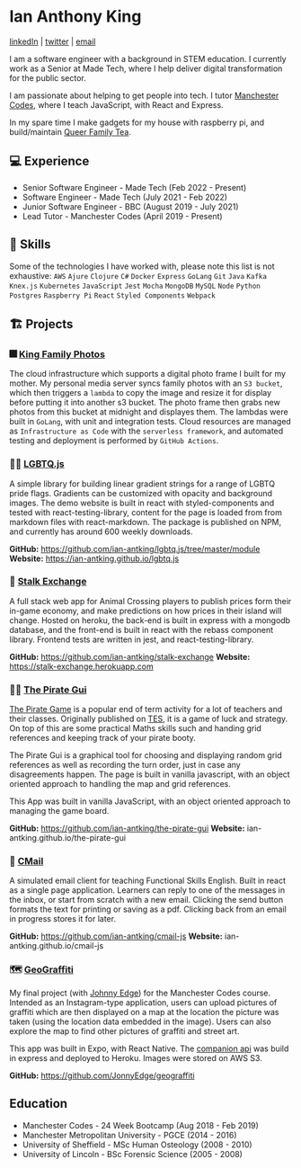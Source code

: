 # Ian Anthony King

  [linkedIn](https://www.linkedin.com/in/ian-king-6b135056) | [twitter](https://twitter.com/antkingian) | [email](ian.antking@gmail.com)
  
I am a software engineer with a background in STEM education. I currently work as a Senior at Made Tech, where I help deliver digital transformation for the public sector.

I am passionate about helping to get people into tech. I tutor [Manchester Codes](https://www.manchestercodes.com/), where I teach JavaScript, with React and Express.

In my spare time I make gadgets for my house with raspberry pi, and build/maintain [Queer Family Tea](queerfamilytea.com).

## :computer: Experience

- Senior Software Engineer - Made Tech (Feb 2022 - Present)
- Software Engineer - Made Tech (July 2021 - Feb 2022)
- Junior Software Engineer - BBC (August 2019 - July 2021)
- Lead Tutor - Manchester Codes (April 2019 - Present)

## :book: Skills

  Some of the technologies I have worked with, please note this list is not exhaustive:
  `AWS` `Ajure` `Clojure` `C#` `Docker` `Express` `GoLang` `Git` `Java` `Kafka` `Knex.js` `Kubernetes` `JavaScript` `Jest` `Mocha` `MongoDB` `MySQL` `Node` `Python` `Postgres` `Raspberry Pi` `React`    `Styled Components` `Webpack`

## :building_construction: Projects

### :fireworks: [King Family Photos](https://github.com/ian-antking/king-family-photos)

  The cloud infrastructure which supports a digital photo frame I built for my mother. My personal media server syncs family photos with an `S3 bucket`, which then triggers a `lambda` to copy the image and resize it for display before putting it into another s3 bucket. The photo frame then grabs new photos from this bucket at midnight and displayes them. The lambdas were built in `GoLang`, with unit and integration tests. Cloud resources are managed as `Infrastructure as Code` with the `serverless framework`, and automated testing and deployment is performed by `GitHub Actions`.

### :rainbow_flag: [LGBTQ.js](https://ian-antking.github.io/lgbtq.js)

  A simple library for building linear gradient strings for a range of LGBTQ pride flags. Gradients can be customized with opacity and background images. The demo website is built in react with styled-components and tested with react-testing-library, content for the page is loaded from from markdown files with react-markdown. The package is published on NPM, and currently has around 600 weekly downloads.

  **GitHub:** <https://github.com/ian-antking/lgbtq.js/tree/master/module> **Website:** <https://ian-antking.github.io/lgbtq.js>

### :leafy_green: [Stalk Exchange](https://stalk-exchange.herokuapp.com)

  A full stack web app for Animal Crossing players to publish prices form their in-game economy, and make predictions on how prices in their island will change. Hosted on heroku, the back-end is built in express with a mongodb database, and the front-end is built in react with the rebass component library. Frontend tests are written in jest, and react-testing-library.

  **GitHub:** <https://github.com/ian-antking/stalk-exchange> **Website:** <https://stalk-exchange.herokuapp.com>
  
### :pirate_flag: [The Pirate Gui](ian-antking.github.io/the-pirate-gui)

  [The Pirate Game](https://www.tes.com/teaching-resource/the-pirate-game-end-of-term-activity-6258063)
  is a popular end of term activity for a lot of teachers and their classes. Originally published on [TES](tes.com),
  it is a game of luck and strategy. On top of this are some practical Maths skills such and handing grid references and keeping
  track of your pirate booty.

  The Pirate Gui is a graphical tool for choosing and displaying random grid references as well as recording the turn order,
  just in case any disagreements happen. The page is built in vanilla javascript, with an object oriented approach to handling
  the map and grid references.

  This App was built in vanilla JavaScript, with an object oriented approach to managing the game board.

  **GitHub:** <https://github.com/ian-antking/the-pirate-gui> **Website:** ian-antking.github.io/the-pirate-gui

### :email: [CMail](ian-antking.github.io/cmail-js)

  A simulated email client for teaching Functional Skills English. Built in react as a single page application. Learners can reply to one of the messages in the inbox, or start from scratch with a new email. Clicking the send button formats the text for printing or saving as a pdf. Clicking back from an email in progress stores it for later.

  **GitHub:** <https://github.com/ian-antking/cmail-js> **Website:** ian-antking.github.io/cmail-js

### :world_map: [GeoGraffiti](https://github.com/JonnyEdge/geograffiti)

  My final project (with [Johnny Edge](https://github.com/JonnyEdge)) for the Manchester Codes course.
  Intended as an Instagram-type application, users can upload pictures of graffiti which are then displayed on a map at the location
  the picture was taken (using the location data embedded in the image). Users can also explore the map to find other pictures of
  graffiti and street art.

  This app was built in Expo, with React Native. The [companion api](https://github.com/ian-antking/geo-graffiti-api)
    was build in express and deployed to Heroku. Images were stored on AWS S3.

  **GitHub:** <https://github.com/JonnyEdge/geograffiti>

## Education

- Manchester Codes - 24 Week Bootcamp (Aug 2018 - Feb 2019)
- Manchester Metropolitan University - PGCE (2014 - 2016)
- University of Sheffield - MSc Human Osteology (2008 - 2010)
- University of Lincoln - BSc Forensic Science (2005 - 2008)
